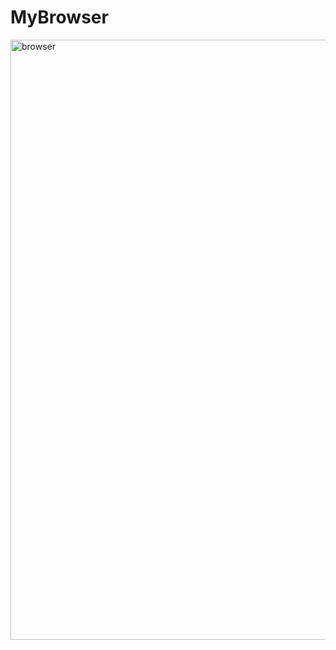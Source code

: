 # MyBrowser

<img width="960" alt="browser" src="https://user-images.githubusercontent.com/22761519/161443731-d995abc5-70b2-4eed-b38a-f89cc159137f.PNG">
